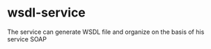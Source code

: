wsdl-service
============

The service can generate WSDL file and organize on the basis of his service SOAP
